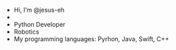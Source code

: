 - Hi, I’m @jesus-eh
- 
- Python Developer 
- Robotics
- My programming languages: Pyrhon, Java, Swift, C++

<!---
jesus-eh/jesus-eh is a ✨ special ✨ repository because its `README.md` (this file) appears on your GitHub profile.
You can click the Preview link to take a look at your changes.
--->
